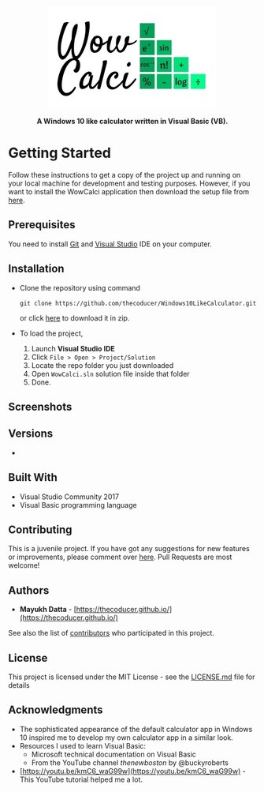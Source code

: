 <p align="center">
  <img src="https://github.com/thecoducer/Windows10LikeCalculator/raw/master/assets/wowcalci_logo.jpg"><br><br>
   <b>A Windows 10 like calculator written in Visual Basic (VB).</b>
</p>

# Getting Started

Follow these instructions to get a copy of the project up and running on your local machine for development and testing purposes. However, if you want to install the WowCalci application then download the setup file from [here](https://github.com/thecoducer/Windows10LikeCalculator#Versions).

## Prerequisites

You need to install [Git](https://git-scm.com/book/en/v2/Getting-Started-Installing-Git) and [Visual Studio](https://www.visualstudio.com/downloads/) IDE on your computer.

## Installation

- Clone the repository using command
  ```
  git clone https://github.com/thecoducer/Windows10LikeCalculator.git
  ```
  or click [here](https://github.com/thecoducer/Windows10LikeCalculator/archive/master.zip) to download it in zip.
  
- To load the project,

    1. Launch **Visual Studio IDE**
    2. Click `File > Open > Project/Solution`
    3. Locate the repo folder you just downloaded
    4. Open `WowCalci.sln` solution file inside that folder
    5. Done.
    
## Screenshots

<!-- <p align="center">
  <img src="https://github.com/thecoducer/Windows10LikeCalculator/raw/master/assets/wowcalci_logo.jpg"><br><br>
   <b>A Windows 10 like calculator written in Visual Basic (VB).</b>
</p> -->

## Versions

- 

## Built With

* Visual Studio Community 2017
* Visual Basic programming language

## Contributing

This is a juvenile project. If you have got any suggestions for new features or improvements, please comment over [here](https://github.com/thecoducer/Windows10LikeCalculator/issues/1). Pull Requests are most welcome!

## Authors

* **Mayukh Datta** - [https://thecoducer.github.io/](https://thecoducer.github.io/)

See also the list of [contributors](https://github.com/your/project/contributors) who participated in this project.

## License

This project is licensed under the MIT License - see the [LICENSE.md](LICENSE.md) file for details

## Acknowledgments

* The sophisticated appearance of the default calculator app in Windows 10 inspired me to develop my own calculator app in a similar look.
* Resources I used to learn Visual Basic:
  - Microsoft technical documentation on Visual Basic
  - From the YouTube channel *thenewboston* by @buckyroberts
* [https://youtu.be/kmC6_waG99w](https://youtu.be/kmC6_waG99w) - This YouTube tutorial helped me a lot.

